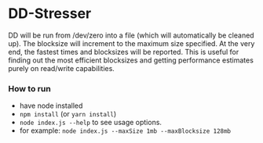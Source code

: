 # DD-Stresser
DD will be run from /dev/zero into a file (which will automatically be cleaned up). The blocksize will increment to the maximum size specified. At the very end, the fastest times and blocksizes will be reported. This is useful for finding out the most efficient blocksizes and getting performance estimates purely on read/write capabilities.

### How to run
* have node installed
* `npm install` (or `yarn install`)
* `node index.js --help` to see usage options.
* for example: `node index.js --maxSize 1mb --maxBlocksize 128mb`

